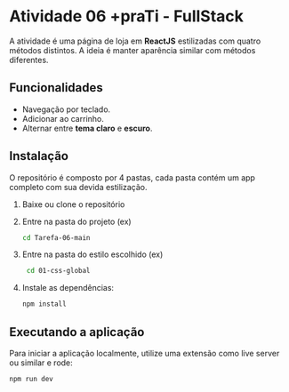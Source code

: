 # Atividade 06 +praTi - FullStack

A atividade é uma página de loja em **ReactJS** estilizadas com quatro métodos distintos. A ideia é manter aparência similar com métodos diferentes.

## Funcionalidades

- Navegação por teclado.
- Adicionar ao carrinho.
- Alternar entre **tema claro** e **escuro**.

## Instalação

O repositório é composto por 4 pastas, cada pasta contém um app completo com sua devida estilização.

1. Baixe ou clone o repositório

2. Entre na pasta do projeto (ex)

   ```bash
   cd Tarefa-06-main
   ```

3. Entre na pasta do estilo escolhido (ex)

   ```bash
    cd 01-css-global
   ```

4. Instale as dependências:

   ```bash
   npm install
   ```

## Executando a aplicação

Para iniciar a aplicação localmente, utilize uma extensão como live server ou similar
e rode:

```bash
npm run dev
```
